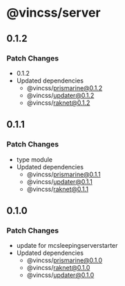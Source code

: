 # @vincss/server

## 0.1.2

### Patch Changes

-   0.1.2
-   Updated dependencies
    -   @vincss/prismarine@0.1.2
    -   @vincss/updater@0.1.2
    -   @vincss/raknet@0.1.2

## 0.1.1

### Patch Changes

-   type module
-   Updated dependencies
    -   @vincss/prismarine@0.1.1
    -   @vincss/updater@0.1.1
    -   @vincss/raknet@0.1.1

## 0.1.0

### Patch Changes

-   update for mcsleepingserverstarter
-   Updated dependencies
    -   @vincss/prismarine@0.1.0
    -   @vincss/raknet@0.1.0
    -   @vincss/updater@0.1.0
